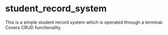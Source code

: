 # student_record_system
This is a simple student record system which is operated through a terminal. Covers CRUD functionality.
